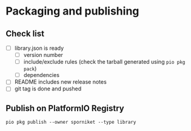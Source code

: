 # Packaging and publishing

## Check list

* [ ] library.json is ready
  * [ ] version number
  * [ ] include/exclude rules (check the tarball generated using `pio pkg pack`)
  * [ ] dependencies
* [ ] README includes new release notes
* [ ] git tag is done and pushed

## Publish on PlatformIO Registry

```
pio pkg publish --owner sporniket --type library
```